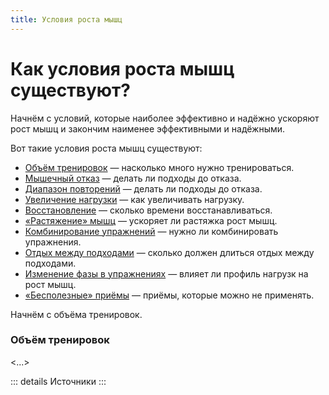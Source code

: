 ```yaml
---
title: Условия роста мышц
---
```


# Как условия роста мышц существуют?

Начнём с условий, которые наиболее эффективно и надёжно ускоряют рост мышц и закончим наименее эффективными и надёжными.

Вот такие условия роста мышц существуют:

- [Объём тренировок](./training-volume) — насколько много нужно тренироваться.
- [Мышечный отказ](./close-to-failure) — делать ли подходы до отказа.
- [Диапазон повторений](./repetition-range) — делать ли подходы до отказа.
- [Увеличение нагрузки](./progressive-overload) — как увеличивать нагрузку.
- [Восстановление](./recovery.md) — сколько времени восстанавливаться.
- [«Растяжение» мышц](./stretch-mediated-hypertrophy.md) — ускоряет ли растяжка рост мышц.
- [Комбинирование упражнений](./combining-exercises.md) — нужно ли комбинировать упражнения.
- [Отдых между подходами](./rest-between-sets.md) — сколько должен длиться отдых между подходами.
- [Изменение фазы в упражнениях](./change-the-phase-of-exercise.md) — влияет ли профиль нагрузк на рост мышц.
- [«Бесполезные» приёмы](./useless-techniques.md) — приёмы, которые можно не применять.

Начнём с объёма тренировок.

### Объём тренировок

<...>

::: details Источники
:::